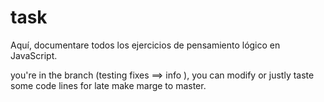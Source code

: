 # task

Aquí, documentare todos los ejercicios de pensamiento lógico en JavaScript.

you're in the branch (testing fixes ==> info ), you can modify or justly taste some code lines for late make marge to master.
